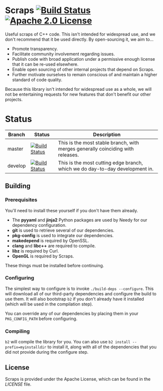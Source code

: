 # Scraps [![Build Status](https://travis-ci.com/bittorrent/scraps.svg?token=qNZpQ37RsPih5TkYecTG&branch=master)](https://travis-ci.com/bittorrent/scraps) [![Apache 2.0 License](https://img.shields.io/badge/license-Apache%202.0-blue.svg)](https://raw.githubusercontent.com/bittorrent/scraps/master/LICENSE)

Useful scraps of C++ code. This isn't intended for widespread use, and we don't recommend that it be used directly. By open-sourcing it, we aim to...

* Promote transparency.
* Facilitate community involvement regarding issues.
* Publish code with broad application under a permissive enough license that it can be re-used elsewhere.
* Enable open sourcing of other internal projects that depend on Scraps.
* Further motivate ourselves to remain conscious of and maintain a higher standard of code quality.

Because this library isn't intended for widespread use as a whole, we will not be entertaining requests for new features that don't benefit our other projects.

# Status

| Branch | Status | Description |
| --- | --- | --- |
| master | [![Build Status](https://travis-ci.com/bittorrent/scraps.svg?token=qNZpQ37RsPih5TkYecTG&branch=master)](https://travis-ci.com/bittorrent/scraps) | This is the most stable branch, with merges generally coinciding with releases. |
| develop | [![Build Status](https://travis-ci.com/bittorrent/scraps.svg?token=qNZpQ37RsPih5TkYecTG&branch=develop)](https://travis-ci.com/bittorrent/scraps) | This is the most cutting edge branch, which we do day-to-day development in. |

## Building

### Prerequisites

You'll need to install these yourself if you don't have them already.

* The **pyyaml** and **jinja2** Python packages are used by Needy for our dependency configuration.
* **git** is used to retrieve several of our dependencies.
* **pkg-config** is used to integrate our dependencies.
* **makedepend** is required by OpenSSL.
* **clang** and **libc++** are required to compile.
* **libz** is required by Curl.
* **OpenGL** is required by Scraps.

These things must be installed before continuing.

### Configuring

The simplest way to configure is to invoke `./build-deps --configure`. This will download all of our third-party dependencies and configure the build to use them. It will also bootstrap `b2` if you don't already have it installed (which will be used in the compilation step).

You can override any of our dependencies by placing them in your `PKG_CONFIG_PATH` before configuring.

### Compiling

`b2` will compile the library for you. You can also use `b2 install --prefix=myinstalldir` to install it, along with all of the dependencies that you did not provide during the configure step.

## License

Scraps is provided under the Apache License, which can be found in the *LICENSE* file.

